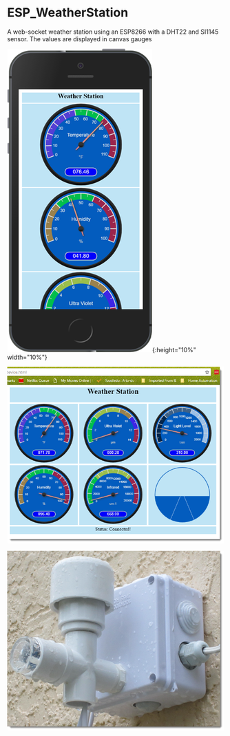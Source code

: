 # ESP_WeatherStation #

A web-socket weather station using an ESP8266 with a DHT22 and SI1145 sensor. The values are displayed in canvas gauges

![mobile](/images/iPhone.png){:height="10%" width="10%"}

![desktop](/images/WeatherDesk.png)

![project](/images/Project.png)